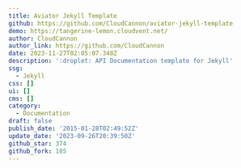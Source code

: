 ```yaml
---
title: Aviator Jekyll Template
github: https://github.com/CloudCannon/aviator-jekyll-template
demo: https://tangerine-lemon.cloudvent.net/
author: CloudCannon
author_link: https://github.com/CloudCannon
date: 2023-11-27T02:05:07.348Z
description: ':droplet: API Documentation template for Jekyll'
ssg:
  - Jekyll
css: []
ui: []
cms: []
category:
  - Documentation
draft: false
publish_date: '2015-01-28T02:49:52Z'
update_date: '2023-09-26T20:39:50Z'
github_star: 374
github_fork: 185
---
```


